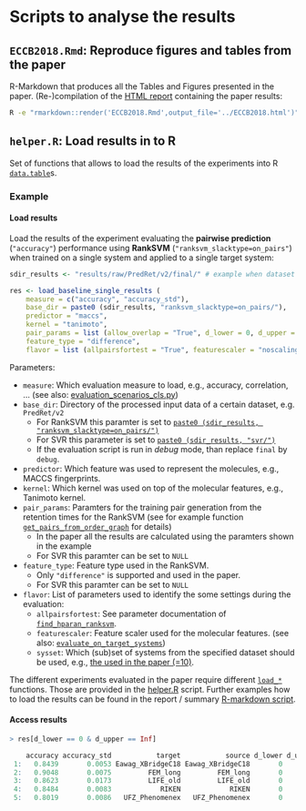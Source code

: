 # Scripts to analyse the results

## ```ECCB2018.Rmd```: Reproduce figures and tables from the paper

R-Markdown that produces all the Tables and Figures presented in the paper.
(Re-)compilation of the [HTML report](../ECCB2018.html) containing the paper results:

```bash
R -e "rmarkdown::render('ECCB2018.Rmd',output_file='../ECCB2018.html')"
```

## ```helper.R```: Load results in to R

Set of functions that allows to load the results of the experiments into R [```data.table```](https://cran.r-project.org/web/packages/data.table/)s.

### Example 

#### Load results

Load the results of the experiment evaluating the __pairwise prediction__ (```"accuracy"```)
performance using __RankSVM__ (```"ranksvm_slacktype=on_pairs"```) when trained 
on a single system and applied to a single target system:

```R
sdir_results <- "results/raw/PredRet/v2/final/" # example when dataset PredRet/v2 is used

res <- load_baseline_single_results (
    measure = c("accuracy", "accuracy_std"), 
    base_dir = paste0 (sdir_results, "ranksvm_slacktype=on_pairs/"),
    predictor = "maccs",
    kernel = "tanimoto",  
    pair_params = list (allow_overlap = "True", d_lower = 0, d_upper = 16, ireverse = "False", type = "order_graph"), 
    feature_type = "difference", 
    flavor = list (allpairsfortest = "True", featurescaler = "noscaling", sysset = 10))
```

Parameters:
- ```measure```: Which evaluation measure to load, e.g., accuracy, correlation, ... (see also: [evaluation_scenarios_cls.py](src/evaluation_scenarios_cls.py#L464))
- ```base_dir```: Directory of the processed input data of a certain dataset, e.g. ```PredRet/v2```
  - For RankSVM this paramter is set to [```paste0 (sdir_results, "ranksvm_slacktype=on_pairs/")```](results/raw/PredRet/v2/final_ECCB2018_paper/ranksvm_slacktype=on_pairs)
  - For SVR this parameter is set to [```paste0 (sdir_results, "svr/")```](results/raw/PredRet/v2/final_ECCB2018_paper/svr)
  - If the evaluation script is run in _debug_ mode, than replace ```final``` by ```debug```.
- ```predictor```: Which feature was used to represent the molecules, e.g., MACCS fingerprints.
- ```kernel```: Which kernel was used on top of the molecular features, e.g., Tanimoto kernel.
- ```pair_params```: Paramters for the training pair generation from the retention times for the RankSVM (see for example function [```get_pairs_from_order_graph```](src/rank_svm_cls.py#L60) for details)
  - In the paper all the results are calculated using the paramters shown in the example
  - For SVR this paramter can be set to ```NULL```
- ```feature_type```: Feature type used in the RankSVM. 
  - Only ```"difference"``` is supported and used in the paper.
  - For SVR this paramter can be set to ```NULL```
- ```flavor```: List of parameters used to identify the some settings during the evaluation:
  - ```allpairsfortest```: See parameter documentation of [```find_hparan_ranksvm```](src/model_selection_cls.py#L198).
  - ```featurescaler```: Feature scaler used for the molecular features. (see also: [```evaluate_on_target_systems```](src/evaluation_scenarios_cls.py#L209))
  - ```sysset```: Which (sub)set of systems from the specified dataset should be used, e.g., [the used in the paper (=10)](results/raw/PredRet/v2/config_local.json#L7).

The different experiments evaluated in the paper require different [```load_*```](helper.R#L246)
functions. Those are provided in the [helper.R](helper.R) script. Further examples
how to load the results can be found in the report / summary [R-markdown script](ECCB2018.Rmd).

#### Access results

```R
> res[d_lower == 0 & d_upper == Inf]

    accuracy accuracy_std           target           source d_lower d_upper
 1:   0.8439       0.0053 Eawag_XBridgeC18 Eawag_XBridgeC18       0     Inf
 2:   0.9048       0.0075         FEM_long         FEM_long       0     Inf
 3:   0.8623       0.0173         LIFE_old         LIFE_old       0     Inf
 4:   0.8484       0.0083            RIKEN            RIKEN       0     Inf
 5:   0.8019       0.0086   UFZ_Phenomenex   UFZ_Phenomenex       0     Inf
````
